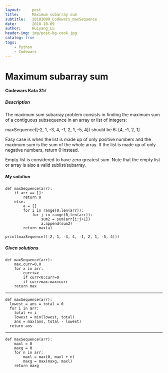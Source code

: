 ```yaml
---
layout:     post
title:      Maximum subarray sum
subtitle:   20181009_Codewars_maxSequence
date:       2018-10-09
author:     Huiyang_Lu
header-img: img/post-bg-cook.jpg
catalog: true
tags:
    - Python
    - Codewars
---
```

# Maximum subarray sum
#### Codewars Kata 31√
##### Description
The maximum sum subarray problem consists in finding the maximum sum of a contiguous subsequence in an array or list of integers:

maxSequence([-2, 1, -3, 4, -1, 2, 1, -5, 4])
should be 6: [4, -1, 2, 1]

Easy case is when the list is made up of only positive numbers and the maximum sum is the sum of the whole array. If the list is made up of only negative numbers, return 0 instead.

Empty list is considered to have zero greatest sum. Note that the empty list or array is also a valid sublist/subarray.

##### My solution
    def maxSequence(arr):
        if arr == []:
            return 0
        else:
            a = []
            for i in range(0,len(arr)):
                for j in range(0,len(arr)):
                    sum2 = sum(arr[i:j+1])
                    a.append(sum2)
            return max(a)

    print(maxSequence([-2, 1, -3, 4, -1, 2, 1, -5, 4]))

##### Given solutions  
    def maxSequence(arr):
        max,curr=0,0
        for x in arr:
            curr+=x
            if curr<0:curr=0
            if curr>max:max=curr
        return max
  
---  
    def maxSequence(arr):
      lowest = ans = total = 0
      for i in arr:
        total += i
        lowest = min(lowest, total)
        ans = max(ans, total - lowest)
      return ans
  
---  
    def maxSequence(arr):
        maxl = 0
        maxg = 0
        for n in arr:
            maxl = max(0, maxl + n)
            maxg = max(maxg, maxl)
        return maxg
